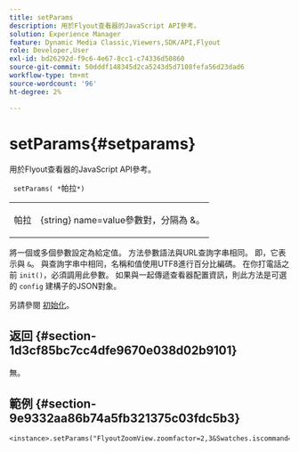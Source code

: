 ```yaml
---
title: setParams
description: 用於Flyout查看器的JavaScript API參考。
solution: Experience Manager
feature: Dynamic Media Classic,Viewers,SDK/API,Flyout
role: Developer,User
exl-id: bd26292d-f9c6-4e67-8cc1-c74336d50860
source-git-commit: 50dddf148345d2ca5243d5d7108fefa56d23dad6
workflow-type: tm+mt
source-wordcount: '96'
ht-degree: 2%

---
```


# setParams{#setparams}

用於Flyout查看器的JavaScript API參考。

` setParams( *`帕拉`*)`

<table id="table_896DFF34A68A403DB93A6D597461A573"> 
 <tbody> 
  <tr> 
   <td colname="col1"> <p> <span class="codeph"> <span class="varname"> 帕拉</span> </span> </p> </td> 
   <td colname="col2"> <p> <span class="codeph"> {string}</span> name=value參數對，分隔為 <span class="codeph"> &amp;</span>。 </p> </td> 
  </tr> 
 </tbody> 
</table>

將一個或多個參數設定為給定值。 方法參數語法與URL查詢字串相同。 即，它表示與 `&`。 與查詢字串中相同，名稱和值使用UTF8進行百分比編碼。 在你打電話之前 `init()`，必須調用此參數。 如果與一起傳遞查看器配置資訊，則此方法是可選的 `config` 建構子的JSON對象。

另請參閱 [初始化](../../../c-html5-s7-aem-asset-viewers/c-html5-flyout-viewer-20-about/c-html5-flyout-viewer-20-javascriptapiref/r-html5-flyout-viewer-20-javascriptapiref-init.md#reference-8651640683fc4a538bfb660709d1a463)。

## 返回 {#section-1d3cf85bc7cc4dfe9670e038d02b9101}

無。

## 範例 {#section-9e9332aa86b74a5fb321375c03fdc5b3}

```
<instance>.setParams("FlyoutZoomView.zoomfactor=2,3&Swatches.iscommand=op_sharpen%3d1")
```
